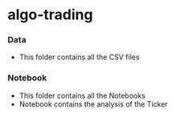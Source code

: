 # algo-trading

### Data

* This folder contains all the CSV files

### Notebook

* This folder contains all the Notebooks 
* Notebook contains the analysis of the Ticker

